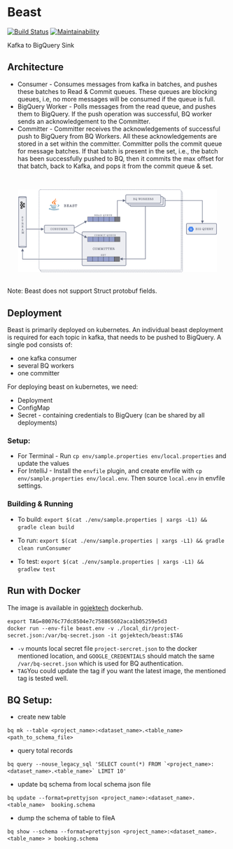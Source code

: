 # Beast

[![Build Status](https://travis-ci.org/gojekfarm/beast.svg?branch=master)](https://travis-ci.org/gojekfarm/beast)
[![Maintainability](https://api.codeclimate.com/v1/badges/6e6cd8a9d75346b3e9e2/maintainability)](https://codeclimate.com/github/gojekfarm/beast/maintainability)

Kafka to BigQuery Sink

## Architecture

* Consumer - Consumes messages from kafka in batches, and pushes these batches to Read & Commit queues. These queues are blocking queues, i.e, no more messages will be consumed if the queue is full.
* BigQuery Worker - Polls messages from the read queue, and pushes them to BigQuery. If the push operation was successful, BQ worker sends an acknowledgement to the Committer.
* Committer - Committer receives the acknowledgements of successful push to BigQuery from BQ Workers. All these acknowledgements are stored in a set within the committer. Committer polls the commit queue for message batches. If that batch is present in the set, i.e., the batch has been successfully pushed to BQ, then it commits the max offset for that batch, back to Kafka, and pops it from the commit queue & set.

<br><div style="text-align:center;width: 90%; margin:auto;"><img src="docs/images/architecture.png" alt=""></div><br>

Note: Beast does not support Struct protobuf fields.

## Deployment

Beast is primarily deployed on kubernetes. An individual beast deployment is required for each topic in kafka, that needs to be pushed to BigQuery. A single pod consists of:
* one kafka consumer
* several BQ workers
* one committer

For deploying beast on kubernetes, we need:
* Deployment
* ConfigMap
* Secret - containing credentials to BigQuery (can be shared by all deployments)

### Setup:
* For Terminal - Run `cp env/sample.properties env/local.properties` and update the values
* For IntelliJ - Install the `envfile` plugin, and create envfile with `cp env/sample.properties env/local.env`. Then source `local.env` in envfile settings.

### Building & Running

* To build:
`export $(cat ./env/sample.properties | xargs -L1) && gradle clean build`

* To run:
`export $(cat ./env/sample.properties | xargs -L1) && gradle clean runConsumer`

* To test:
`export $(cat ./env/sample.properties | xargs -L1) && gradlew test`

## Run with Docker
The image is available in [gojektech](https://hub.docker.com/r/gojektech/beast) dockerhub.

```
export TAG=80076c77dc8504e7c758865602aca1b05259e5d3
docker run --env-file beast.env -v ./local_dir/project-secret.json:/var/bq-secret.json -it gojektech/beast:$TAG
```

* `-v` mounts local secret file `project-sercret.json` to the docker mentioned location, and `GOOGLE_CREDENTIALS` should match the same `/var/bq-secret.json` which is used for BQ authentication.
* `TAG`You could update the tag if you want the latest image, the mentioned tag is tested well.

## BQ Setup:
- create new table
```
bq mk --table <project_name>:<dataset_name>.<table_name> <path_to_schema_file>
```
- query total records
```
bq query --nouse_legacy_sql 'SELECT count(*) FROM `<project_name>:<dataset_name>.<table_name>` LIMIT 10'
```
- update bq schema from local schema json file
```
bq update --format=prettyjson <project_name>:<dataset_name>.<table_name>  booking.schema
```
-  dump the schema of table to fileA
```
bq show --schema --format=prettyjson <project_name>:<dataset_name>.<table_name> > booking.schema
```
